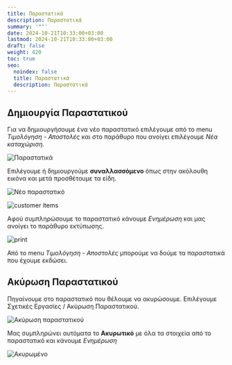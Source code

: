 ```yaml
---
title: Παραστατικά
description: Παραστατικά
summary: '""'
date: 2024-10-21T10:33:00+03:00
lastmod: 2024-10-21T10:33:00+03:00
draft: false
weight: 420
toc: true
seo:
  noindex: false
  title: Παραστατικά
  description: Παραστατικά
---
```

## Δημιουργία Παραστατικού

Για να δημιουργήσουμε ένα νέο παραστατικό επιλέγουμε από το menu *Τιμολόγηση - Αποστολές* και στο παράθυρο που ανοίγει επιλέγουμε *Νέα καταχώριση.*

![Παραστατικά](/images/parastatika.jpg "Παραστατικά")

Επιλέγουμε ή δημιουργούμε **συναλλασσόμενο** όπως στην ακόλουθη εικόνα και μετά προσθέτουμε τα είδη. 

![Νέο παραστατικό](/images/neo-parastaiko.jpg "Νέο παραστατικό")

![customer items](/images/parastatika-items.jpg "customer items")

Αφού συμπληρώσουμε το παραστατικό κάνουμε *Ενημέρωση* και μας ανοίγει το παράθυρο εκτύπωσης.

![print](/images/ektiposi-parastatikou.jpg "print")

Από το menu *Τιμολόγηση - Αποστολές* μπορούμε να δούμε τα παραστατικά που έχουμε εκδώσει.

## Ακύρωση Παραστατικού

Πηγαίνουμε στο παραστατικό που θέλουμε να ακυρώσουμε. Επιλέγουμε Σχετικές Εργασίες / Ακύρωση Παραστατικού.

![Ακύρωση παραστατικού](/images/akirosi.jpg "Ακύρωση παραστατικού")

Μας συμπληρώνει αυτόματα το **Ακυρωτικό** με όλα τα στοιχεία από το παραστατικό και κάνουμε *Ενημέρωση*

![Ακυρωμένο](/images/akitomeno.jpg "Ακυρωμένο")
